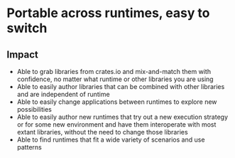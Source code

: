 # Portable across runtimes, easy to switch

## Impact

* Able to grab libraries from crates.io and mix-and-match them with confidence, no matter what runtime or other libraries you are using
* Able to easily author libraries that can be combined with other libraries and are independent of runtime
* Able to easily change applications between runtimes to explore new possibilities
* Able to easily author new runtimes that try out a new execution strategy or for some new environment and have them interoperate with most extant libraries, without the need to change those libraries
* Able to find runtimes that fit a wide variety of scenarios and use patterns
